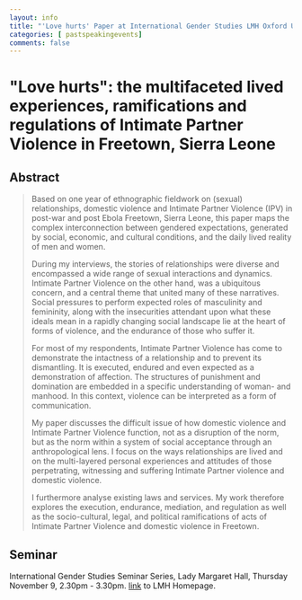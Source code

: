 ```yaml
---
layout: info
title: "'Love hurts' Paper at International Gender Studies LMH Oxford University. 09.November 2017"
categories: [ pastspeakingevents]
comments: false
---
```


# \"Love hurts\": the multifaceted lived experiences, ramifications and regulations of Intimate Partner Violence in Freetown, Sierra Leone

## Abstract
> Based on one year of ethnographic fieldwork on (sexual) relationships, domestic violence and Intimate Partner Violence (IPV) in post-war and post Ebola Freetown, Sierra Leone, this paper maps the complex interconnection between gendered expectations, generated by social, economic, and cultural conditions, and the daily lived reality of men and women. 
>
>During my interviews, the stories of relationships were diverse and encompassed a wide range of sexual interactions and dynamics. Intimate Partner Violence on the other hand, was a ubiquitous concern, and a central theme that united many of these narratives. Social pressures to perform expected roles of masculinity and femininity, along with the insecurities attendant upon what these ideals mean in a rapidly changing social landscape lie at the heart of forms of violence, and the endurance of those who suffer it.
>
>For most of my respondents, Intimate Partner Violence has come to demonstrate the intactness of a relationship and to prevent its dismantling. It is executed, endured and even expected as a demonstration of affection. The structures of punishment and domination are embedded in a specific understanding of woman- and manhood. In this context, violence can be interpreted as a form of communication. 
>
>My paper discusses the difficult issue of how domestic violence and Intimate Partner Violence function, not as a disruption of the norm, but as the norm within a system of social acceptance through an anthropological lens. I focus on the ways relationships are lived and on the multi-layered personal experiences and attitudes of those perpetrating, witnessing and suffering Intimate Partner violence and domestic violence. 
>
>I furthermore analyse existing laws and services. My work therefore explores the execution, endurance, mediation, and regulation as well as the socio-cultural, legal, and political ramifications of acts of Intimate Partner Violence and domestic violence in Freetown.

## Seminar
International Gender Studies Seminar Series, Lady Margaret Hall, Thursday November 9, 2.30pm - 3.30pm.
[link](http://www.lmh.ox.ac.uk/igs) to LMH Homepage.

